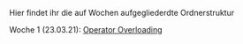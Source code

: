 Hier findet ihr die auf Wochen aufgegliederdte Ordnerstruktur

Woche 1 (23.03.21): [Operator Overloading](https://github.com/janetschel/tutprog2sose2021/tree/master/Besprochene%20Themen/Operator%20Overloading)
